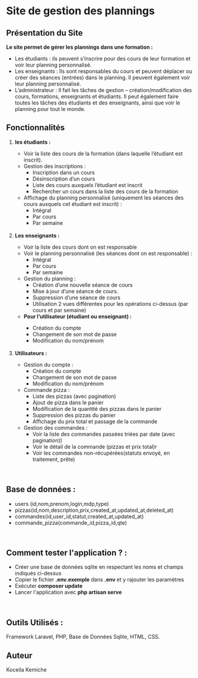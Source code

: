
# Site de gestion des plannings


## Présentation du Site
<p> <strong> Le site permet de gérer les plannings dans une formation : </strong></p>
<ul>
<li>Les étudiants : ils peuvent s’inscrire pour des cours de leur formation et voir leur planning personnalisé.
</li>
<li>Les enseignants : Ils sont responsables du cours et peuvent déplacer ou créer des séances (entrées) dans le planning. Il
peuvent également voir leur planning personnalisé.</li>
 <li>L’administrateur : Il fait les tâches de gestion – création/modification des cours, formations, enseignants et étudiants. Il
peut également faire toutes les tâches des étudiants et des enseignants, ainsi que voir le planning pour tout le monde.</li>
 </ul>
 
## Fonctionnalités
<ol>
    <li>
       <strong>les étudiants : </strong></li>
    
<ul>
 <li> Voir la liste des cours de la formation (dans laquelle l’étudiant est inscrit).
   
 </li>
   
 <li>Gestion des inscriptions :
    <ul> 
      <li>Inscription dans un cours</li>
      <li>Désinscription d’un cours</li>
      <li>Liste des cours auxquels l’étudiant est inscrit</li>
      <li>Rechercher un cours dans la liste des cours de la formation</li> 

   </ul> 
   
   
 </li>

 <li> Affichage du planning personnalisé (uniquement les séances des cours auxquels cet étudiant est inscrit) :

  <ul> 
      <li>Intégral</li>
      <li>Par cours</li>
      <li>Par semaine</li>


   </ul>  
   </li>
      
 </ul>
 
 </br>
 <li><strong> Les enseignants : </strong></li>
 <ul>
    <li>Voir la liste des cours dont on est responsable</li>
 <li> Voir le planning personnalisé (les séances dont on est responsable) :

  <ul> 
      <li>Intégral</li>
      <li>Par cours</li>
      <li>Par semaine</li>


   </ul>  
 </li> 
 <li> Gestion du planning :

   <ul> 
      <li>Création d’une nouvelle séance de cours</li>
      <li>Mise à jour d’une séance de cours.</li>
      <li>Suppression d’une séance de cours</li>
      <li>Utilisation 2 vues différentes pour les opérations ci-dessus (par cours et par semaine)</li>


   </ul>  
 </li> 
  <li><strong> Pour l’utilisateur (étudiant ou enseignant) : </strong></li>
      <ul> 
      <li>Création du compte</li>
      <li>Changement de son mot de passe</li>
      <li>Modification du nom/prénom</li>


   </ul> 

   </ul>
   </br>
 <li><strong> Utilisateurs : </strong></li>
 <ul>
 
 <li> Gestion du compte :
    <ul> 
      <li>Création du compte</li>
      <li>Changement de son mot de passe</li>
      <li>Modification du nom/prénom</li>
        
      
   </ul>    
 </li>
 
 <li> Commande pizza :
    <ul> 
      <li>Liste des pizzas (avec pagination)</li>
      <li>Ajout de pizza dans le panier</li>
      <li>Modification de la quantité des pizzas dans le panier</li>
      <li>Suppression des pizzas du panier</li>
      <li>Affichage du prix total et passage de la commande</li>    
   </ul>   
    
 </li>
 
  <li> Gestion des commandes :
    <ul> 
      <li>Voir la liste des commandes passées triées par date (avec pagination))</li>
      <li>Voir le détail de la commande (pizzas et prix total)r</li>
      <li>Voir les commandes non-récupérées(statuts envoyé,  en traitement, prête)</li> 
   </ul>   
    
 </li>



</ul>
 
 
 </ol>
 </br>
 
## Base de données :
<ul>
    <li>users (id,nom,prenom,login,mdp,type)</li> 
    <li>pizzas(id,nom,description,prix,created_at,updated_at,deleted_at)</li>
    <li>commandes(id,user_id,statut,created_at,updated_at)</li>
    <li>commande_pizza(commande_id,pizza_id,qte)</li>
 </ul>

<br/>

## Comment tester l'application ? :
<ul>
    <li>Créer une base de données sqlite en respectant les noms et champs indiqués ci-dessus </li> 
    <li>Copier le fichier <strong>.env.exemple</strong> dans <strong> .env </strong> et y rajouter les paramètres </li>
    <li>Exécuter <strong>composer update </strong></li>
    <li>Lancer l'application avec <strong> php artisan serve </strong></li>
 </ul>

<br/>

## Outils Utilisés :

Framework Laravel, PHP, Base de Données Sqlite, HTML, CSS. 


## Auteur
Koceila Kemiche
